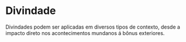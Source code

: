 # Divindade

Divindades podem ser aplicadas em diversos tipos de contexto, desde a impacto direto nos acontecimentos mundanos á bônus exteriores.

<t-t-divinity />
